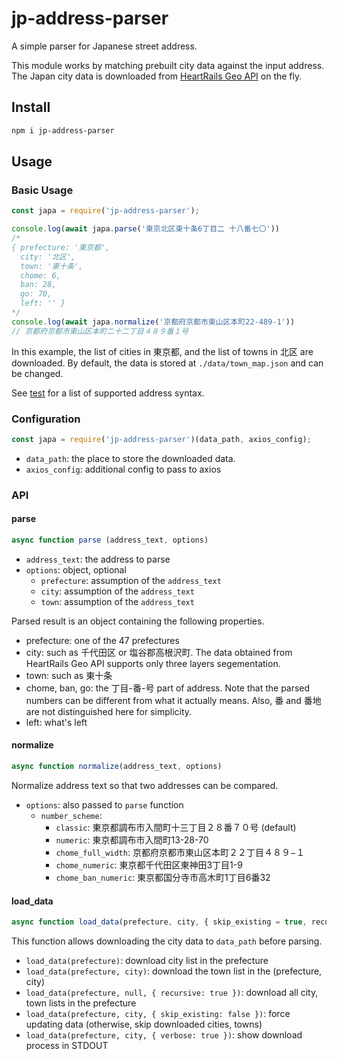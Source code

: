 # jp-address-parser

A simple parser for Japanese street address.

This module works by matching prebuilt city data against the input address.
The Japan city data is downloaded from [HeartRails Geo API](http://geoapi.heartrails.com/api.html) on the fly.

## Install

```bash
npm i jp-address-parser
```

## Usage

### Basic Usage

```javascript
const japa = require('jp-address-parser');

console.log(await japa.parse('東京北区東十条6丁目二 十八番七〇'))
/*
{ prefecture: '東京都',
  city: '北区',
  town: '東十条',
  chome: 6,
  ban: 28,
  go: 70,
  left: '' }
*/
console.log(await japa.normalize('京都府京都市東山区本町22-489-1'))
// 京都府京都市東山区本町二十二丁目４８９番１号
```

In this example, the list of cities in 東京都, and the list of towns in 北区 are downloaded.
By default, the data is stored at `./data/town_map.json` and can be changed.

See [test](test/test.js) for a list of supported address syntax.

### Configuration

```javascript
const japa = require('jp-address-parser')(data_path, axios_config);
```

- `data_path`: the place to store the downloaded data.
- `axios_config`: additional config to pass to axios

### API

#### parse

```javascript
async function parse (address_text, options)
```

- `address_text`: the address to parse
- `options`: object, optional
  - `prefecture`: assumption of the `address_text`
  - `city`: assumption of the `address_text`
  - `town`: assumption of the `address_text`

Parsed result is an object containing the following properties.
- prefecture: one of the 47 prefectures
- city: such as 千代田区 or 塩谷郡高根沢町. The data obtained from HeartRails Geo API supports only three layers segementation.
- town: such as 東十条
- chome, ban, go: the 丁目-番-号 part of address. Note that the parsed numbers can be different from what it actually means. Also, 番 and 番地 are not distinguished here for simplicity.
- left: what's left

#### normalize

```javascript
async function normalize(address_text, options)
```

Normalize address text so that two addresses can be compared.

- `options`: also passed to `parse` function
  - `number_scheme`:
    - `classic`: 東京都調布市入間町十三丁目２８番７０号 (default)
    - `numeric`: 東京都調布市入間町13-28-70
    - `chome_full_width`: 京都府京都市東山区本町２２丁目４８９−１
    - `chome_numeric`: 東京都千代田区東神田3丁目1-9
    - `chome_ban_numeric`: 東京都国分寺市高木町1丁目6番32

#### load_data

```javascript
async function load_data(prefecture, city, { skip_existing = true, recursive = false, verbose = false } = {})
```

This function allows downloading the city data to `data_path` before parsing.

- `load_data(prefecture)`: download city list in the prefecture
- `load_data(prefecture, city)`: download the town list in the (prefecture, city)
- `load_data(prefecture, null, { recursive: true })`: download all city, town lists in the prefecture
- `load_data(prefecture, city, { skip_existing: false })`: force updating data (otherwise, skip downloaded cities, towns)
- `load_data(prefecture, city, { verbose: true })`: show download process in STDOUT
